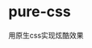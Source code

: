 <!--
 * @Date: 2021-04-12 09:00:10
 * @LastEditTime: 2021-04-12 09:01:18
-->
# pure-css
用原生css实现炫酷效果
